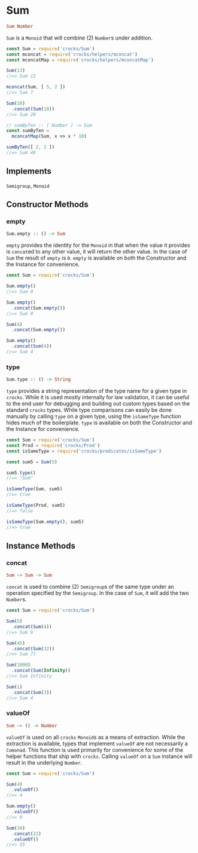 # Sum
```haskell
Sum Number
```
`Sum` is a `Monoid` that will combine (2) `Number`s under addition.

```js
const Sum = require('crocks/Sum')
const mconcat = require('crocks/helpers/mconcat')
const mconcatMap = require('crocks/helpers/mconcatMap')

Sum(13)
//=> Sum 13

mconcat(Sum, [ 5, 2 ])
//=> Sum 7

Sum(10)
  .concat(Sum(10))
//=> Sum 20

// sumByTen :: [ Number ] -> Sum
const sumByTen =
  mconcatMap(Sum, x => x * 10)

sumByTen([ 2, 2 ])
//=> Sum 40
```

## Implements
`Semigroup`, `Monoid`

## Constructor Methods

### empty
```haskell
Sum.empty :: () -> Sum
```

`empty` provides the identity for the `Monoid` in that when the value it
provides is `concat`ed to any other value, it will return the other value. In
the case of `Sum` the result of `empty` is `0`. `empty` is available on both
the Constructor and the Instance for convenience.

```js
const Sum = require('crocks/Sum')

Sum.empty()
//=> Sum 0

Sum.empty()
  .concat(Sum.empty())
//=> Sum 0

Sum(4)
  .concat(Sum.empty())

Sum.empty()
  .concat(Sum(4))
//=> Sum 4
```

### type
```haskell
Sum.type :: () -> String
```

`type` provides a string representation of the type name for a given type in
`crocks`. While it is used mostly internally for law validation, it can be
useful to the end user for debugging and building out custom types based on the
standard `crocks` types. While type comparisons can easily be done manually by
calling `type` on a given type, using the `isSameType` function hides much of
the boilerplate. `type` is available on both the Constructor and the Instance
for convenience.

```js
const Sum = require('crocks/Sum')
const Prod = require('crocks/Prod')
const isSameType = require('crocks/predicates/isSameType')

const sum5 = Sum(5)

sum5.type()
//=> "Sum"

isSameType(Sum, sum5)
//=> true

isSameType(Prod, sum5)
//=> false

isSameType(Sum.empty(), sum5)
//=> true
```

## Instance Methods

### concat
```haskell
Sum ~> Sum -> Sum
```

`concat` is used to combine (2) `Semigroup`s of the same type under an
operation specified by the `Semigroup`. In the case of `Sum`, it will add the
two `Number`s.

```js
const Sum = require('crocks/Sum')

Sum(5)
  .concat(Sum(4))
//=> Sum 9

Sum(45)
  .concat(Sum(32))
//=> Sum 77

Sum(1000)
  .concat(Sum(Infinity))
//=> Sum Infinity

Sum(1)
  .concat(Sum(3))
//=> Sum 4
```

### valueOf
```haskell
Sum ~> () -> Number
```

`valueOf` is used on all `crocks` `Monoid`s as a means of extraction. While the
extraction is available, types that implement `valueOf` are not necessarily a
`Comonad`. This function is used primarily for convenience for some of the
helper functions that ship with `crocks`. Calling `valueOf` on a `Sum` instance
will result in the underlying `Number`.

```js
const Sum = require('crocks/Sum')

Sum(4)
  .valueOf()
//=> 4

Sum.empty()
  .valueOf()
//=> 0

Sum(34)
  .concat(21)
  .valueOf()
//=> 55
```
